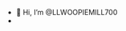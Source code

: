 - 👋 Hi, I’m @LLWOOPIEMILL700
-

<!---
LLWOOPIEMILL700/LLWOOPIEMILL700 is a ✨ special ✨ repository because its `README.md` (this file) appears on your GitHub profile.
You can click the Preview link to take a look at your changes.
--->
